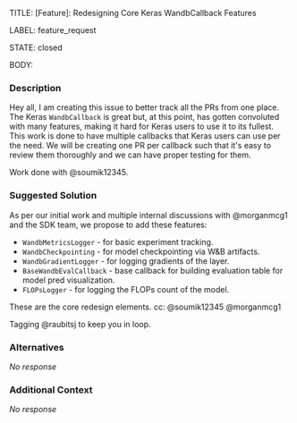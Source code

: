 TITLE:
[Feature]: Redesigning Core Keras WandbCallback Features

LABEL:
feature_request

STATE:
closed

BODY:
### Description

Hey all, I am creating this issue to better track all the PRs from one place. The Keras `WandbCallback` is great but, at this point, has gotten convoluted with many features, making it hard for Keras users to use it to its fullest. This work is done to have multiple callbacks that Keras users can use per the need. We will be creating one PR per callback such that it's easy to review them thoroughly and we can have proper testing for them.

Work done with @soumik12345. 



### Suggested Solution

As per our initial work and multiple internal discussions with @morganmcg1 and the SDK team, we propose to add these features: 

* `WandbMetricsLogger` - for basic experiment tracking.
* `WandbCheckpointing` - for model checkpointing via W&B artifacts.
* `WandbGradientLogger` - for logging gradients of the layer.
* `BaseWandbEvalCallback` - base callback for building evaluation table for model pred visualization.
* `FLOPsLogger` - for logging the FLOPs count of the model.

These are the core redesign elements. cc: @soumik12345 @morganmcg1 

Tagging @raubitsj to keep you in loop.

### Alternatives

_No response_

### Additional Context

_No response_


